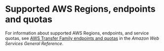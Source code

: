 # Supported AWS Regions, endpoints and quotas<a name="regions"></a>

For information about supported AWS Regions, endpoints, and service quotas, see [AWS Transfer Family endpoints and quotas](https://docs.aws.amazon.com/general/latest/gr/transfer-service.html) in the *Amazon Web Services General Reference*\.